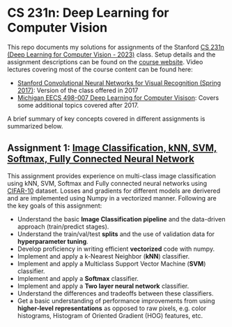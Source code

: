 # CS 231n: Deep Learning for Computer Vision
This repo documents my solutions for  assignments of the Stanford
[CS 231n (Deep Learning for Computer Vision - 2023)](http://cs231n.stanford.edu/) class. Setup details and the assignment descriptions can be found on the [course website](https://cs231n.github.io/). Video lectures covering most of the course content can be found here:
- [Stanford Convolutional Neural Networks for Visual Recognition (Spring 2017)](https://www.youtube.com/playlist?list=PL3FW7Lu3i5JvHM8ljYj-zLfQRF3EO8sYv): Version of the class offered in 2017
- [Michigan EECS 498-007 Deep Learning for Computer Visison](https://www.youtube.com/watch?v=dJYGatp4SvA&t=1s): Covers some additional topics covered after 2017.

A brief summary of key concepts covered in different assignments is summarized below.

## Assignment 1: [Image Classification, kNN, SVM, Softmax, Fully Connected Neural Network](assignment1)
This assignment provides experience on multi-class image classification using kNN, SVM, Softmax and Fully connected neural networks using [CIFAR-10](https://www.cs.toronto.edu/~kriz/cifar.html) dataset. Losses and gradients for different models are derivered and are implemented using Numpy in a vectorized manner. Following are the key goals of this assignment:
- Understand the basic **Image Classification pipeline** and the data-driven approach (train/predict stages).
- Understand the train/val/test **splits** and the use of validation data for **hyperparameter tuning**.
- Develop proficiency in writing efficient **vectorized** code with numpy.
- Implement and apply a k-Nearest Neighbor (**kNN**) classifier.
- Implement and apply a Multiclass Support Vector Machine (**SVM**) classifier.
- Implement and apply a **Softmax** classifier.
- Implement and apply a **Two layer neural network** classifier.
- Understand the differences and tradeoffs between these classifiers.
- Get a basic understanding of performance improvements from using **higher-level representations** as opposed to raw pixels, e.g. color histograms, Histogram of Oriented Gradient (HOG) features, etc.
